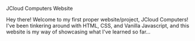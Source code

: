 JCloud Computers Website

Hey there! Welcome to my first proper website/project, JCloud Computers! I've been tinkering around with HTML, CSS, and Vanilla Javascript, and this website is my way of showcasing what I've learned so far...

